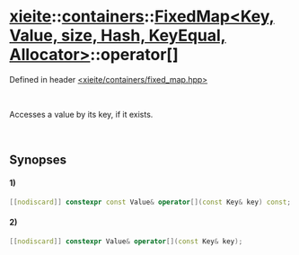 # [xieite](../../../../../../xieite.md)\:\:[containers](../../../../../../containers.md)\:\:[FixedMap<Key, Value, size, Hash, KeyEqual, Allocator>](../../../../fixed_map.md)\:\:operator\[\]
Defined in header [<xieite/containers/fixed_map.hpp>](../../../../../../../include/xieite/containers/fixed_map.hpp)

&nbsp;

Accesses a value by its key, if it exists.

&nbsp;

## Synopses
#### 1)
```cpp
[[nodiscard]] constexpr const Value& operator[](const Key& key) const;
```
#### 2)
```cpp
[[nodiscard]] constexpr Value& operator[](const Key& key);
```

